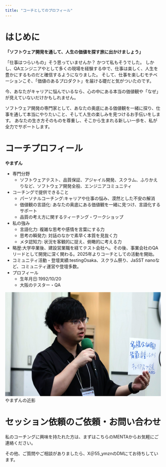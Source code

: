 ```yaml
---
title: "コーチとしてのプロフィール"
---
```


# はじめに

**「ソフトウェア開発を通して、人生の価値を探す旅に出かけましょう」**

「仕事はつらいもの」そう思っていませんか？
かつて私もそうでした。
しかし、QAエンジニアやとして多くの現場を経験する中で、仕事は楽しく、人生を豊かにするものだと確信するようになりました。
そして、仕事を楽しむモチベーションこそ、「価値のあるプロダクト」を届ける礎だと気がついたのです。

今、あなたがキャリアに悩んでいるなら、心の中にある本当の価値観や「なぜ」が見えていないだけかもしれません。

ソフトウェア開発の専門家として、あなたの奥底にある価値観を一緒に探り、仕事を通して本当にやりたいこと、そして人生の楽しみを見つけるお手伝いをします。
あなたの生き方そのものを尊重し、そこから生まれる新しい一歩を、私が全力でサポートします。

# コーチプロフィール
**やまずん**
- 専門分野
    - ソフトウェアテスト、品質保証、アジャイル開発、スクラム、ふりかえりなど、ソフトウェア開発全般、エンジニアコミュニティ
- コーチングで提供できること
    - パーソナルコーチング:キャリアや仕事の悩み、漠然とした不安の解消
    - 価値観の言語化: あなたの奥底にある価値観を一緒に見つけ、言語化するサポート
    - 品質の考え方に関するティーチング・ワークショップ
- 私の強み
    - 言語化力: 複雑な思考や感情を言葉にする力
    - 思考の瞬発力: 対話のなかで素早く本質を見抜く力
    - メタ認知力: 状況を客観的に捉え、俯瞰的に考える力
- 略歴:大学卒業後、建設営業職を経てテスト会社へ。その後、事業会社のQAリードとして開発に深く関わる。2025年よりコーチとしての活動を開始。
- コミュニティ活動・登壇実績:testingOsaka、スクラム祭り、JaSST nanoなど、コミュニティ運営や登壇多数。
- プロフィール
    - 生年月日:1992/10/20
    - 大阪のテスター・QA

![](/images/yamazun_real2.jpg)
やまずんの近影

# セッション依頼のご依頼・お問い合わせ
私のコーチングに興味を持たれた方は、まずはこちらのMENTAからお気軽にご連絡ください。

その他、ご質問やご相談がありましたら、X＠55_ymznのDMにてお待ちしています。